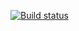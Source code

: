[![Build status](https://ci.appveyor.com/api/projects/status/8e6xjboc7jmkn2o4?svg=true)](https://ci.appveyor.com/project/Tukayama/testingwebinterfaces3)
